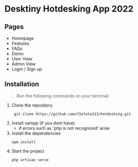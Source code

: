 # Desktiny Hotdesking App 2022

## Pages
- Homepage
- Features
- FAQs
- Demo
- User View
- Admin View
- Login / Sign up

## Installation
> Run the following commands on your terminal:

1. Clone the repository
   ```
    git clone https://github.com/CSoleta213/hotdesking.git
   ```
2. Install xampp (if you dont have)
    - if errors such as 'php is not recognized' arise
3. Install the dependencies
   ```
   npm install
   ```
4. Start the project
   ```
   php artisan serve
   ```
